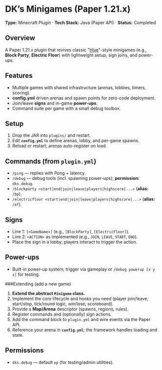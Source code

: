 # **DK’s Minigames (Paper 1.21.x)**

**Type:** Minecraft Plugin · **Tech Stack:** Java (Paper API) · **Status:** Completed

## Overview

A Paper 1.21.x plugin that revives classic "[Hive](https://playhive.com/)"-style minigames (e.g., **Block Party**, **Electric Floor**) with lightweight setup, sign joins, and power-ups.

## Features

* Multiple games with shared infrastructure (arenas, lobbies, timers, scoring).
* **config.yml** driven arenas and spawn points for zero-code deployment.
* Join/leave **signs** and in-game **power-ups**.
* Command suite per game with a small debug toolbox.

## Setup

1. Drop the JAR into `plugins/` and restart.
2. Edit **`config.yml`** to define arenas, lobby, and per-game spawns.
3. Reload or restart; arenas auto-register on load.

## Commands (from `plugin.yml`)

* `/ping` — replies with Pong + latency.
* `/debug` — debug tools (incl. spawning power-ups); **permission:** `dks.debug`.
* `/blockparty <start|end|join|leave|players|highscore|...>` (**alias:** `/bp`).
* `/electricfloor <start|end|join|leave|players|highscore|...>` (**alias:** `/ef`).

## Signs

* Line 1: `[<GameName>]` (e.g., `[BlockParty]`, `[ElectricFloor]`).
* Line 2: `<ACTION>` as implemented (e.g., `JOIN`, `LEAVE`, `START`, `END`).
* Place the sign in a lobby; players interact to trigger the action.

## Power-ups

* Built-in power-up system; trigger via gameplay or `/debug powerup [x y z]` for testing.

###Extending (add a new game)

1. **Extend the abstract `Minigame` class.**
2. Implement the core lifecycle and hooks you need (player join/leave, start/stop, tick/round logic, win/lose, scoreboard).
3. Provide a **Map/Arena** descriptor (spawns, regions, rules).
4. Register commands and (optionally) sign actions.
5. Add the command block to `plugin.yml` and wire events via the Paper API.
6. Reference your arena in **`config.yml`**; the framework handles loading and state.

## Permissions

* `dks.debug` — default `op` (for testing/admin utilities).
